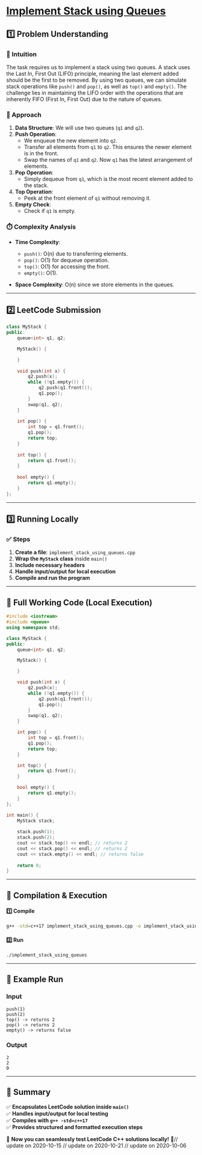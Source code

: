 # **[Implement Stack using Queues](https://leetcode.com/problems/implement-stack-using-queues/description/)**  

## **1️⃣ Problem Understanding**  
### **📌 Intuition**  
The task requires us to implement a stack using two queues. A stack uses the Last In, First Out (LIFO) principle, meaning the last element added should be the first to be removed. By using two queues, we can simulate stack operations like `push()` and `pop()`, as well as `top()` and `empty()`. The challenge lies in maintaining the LIFO order with the operations that are inherently FIFO (First In, First Out) due to the nature of queues.

### **🚀 Approach**  
1. **Data Structure**: We will use two queues (`q1` and `q2`). 
2. **Push Operation**: 
   - We enqueue the new element into `q2`.
   - Transfer all elements from `q1` to `q2`. This ensures the newer element is in the front.
   - Swap the names of `q1` and `q2`. Now `q1` has the latest arrangement of elements.
3. **Pop Operation**: 
   - Simply dequeue from `q1`, which is the most recent element added to the stack.
4. **Top Operation**: 
   - Peek at the front element of `q1` without removing it.
5. **Empty Check**: 
   - Check if `q1` is empty.

### **⏱️ Complexity Analysis**  
- **Time Complexity**: 
  - `push()`: O(n) due to transferring elements.
  - `pop()`: O(1) for dequeue operation.
  - `top()`: O(1) for accessing the front.
  - `empty()`: O(1).
  
- **Space Complexity**: O(n) since we store elements in the queues.

---  

## **2️⃣ LeetCode Submission**  
```cpp
class MyStack {
public:
    queue<int> q1, q2;

    MyStack() {

    }
    
    void push(int x) {
        q2.push(x);
        while (!q1.empty()) {
            q2.push(q1.front());
            q1.pop();
        }
        swap(q1, q2);
    }
    
    int pop() {
        int top = q1.front();
        q1.pop();
        return top;
    }
    
    int top() {
        return q1.front();
    }
    
    bool empty() {
        return q1.empty();
    }
};
```  

---  

## **3️⃣ Running Locally**  
### **✅ Steps**  
1. **Create a file**: `implement_stack_using_queues.cpp`  
2. **Wrap the `MyStack` class** inside `main()`  
3. **Include necessary headers**  
4. **Handle input/output for local execution**  
5. **Compile and run the program**  

---  

## **📝 Full Working Code (Local Execution)**  
```cpp
#include <iostream>
#include <queue>
using namespace std;

class MyStack {
public:
    queue<int> q1, q2;

    MyStack() {

    }

    void push(int x) {
        q2.push(x);
        while (!q1.empty()) {
            q2.push(q1.front());
            q1.pop();
        }
        swap(q1, q2);
    }

    int pop() {
        int top = q1.front();
        q1.pop();
        return top;
    }

    int top() {
        return q1.front();
    }

    bool empty() {
        return q1.empty();
    }
};

int main() {
    MyStack stack;
    
    stack.push(1);
    stack.push(2);
    cout << stack.top() << endl; // returns 2
    cout << stack.pop() << endl; // returns 2
    cout << stack.empty() << endl; // returns false
    
    return 0;
}
```  

---  

## **🔧 Compilation & Execution**  
#### **1️⃣ Compile**  
```bash
g++ -std=c++17 implement_stack_using_queues.cpp -o implement_stack_using_queues
```  

#### **2️⃣ Run**  
```bash
./implement_stack_using_queues
```  

---  

## **🎯 Example Run**  
### **Input**  
```
push(1)
push(2)
top() -> returns 2
pop() -> returns 2
empty() -> returns false
```  
### **Output**  
```
2
2
0
```  

---  

## **📌 Summary**  
✅ **Encapsulates LeetCode solution inside `main()`**  
✅ **Handles input/output for local testing**  
✅ **Compiles with `g++ -std=c++17`**  
✅ **Provides structured and formatted execution steps**  

🚀 **Now you can seamlessly test LeetCode C++ solutions locally!** 🚀// update on 2020-10-15
// update on 2020-10-21
// update on 2020-10-06
